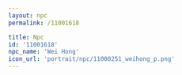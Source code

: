 ```yaml
---
layout: npc
permalink: /11001618

title: Npc
id: '11001618'
npc_name: 'Wei Hong'
icon_url: 'portrait/npc/11000251_weihong_p.png'
---
```

